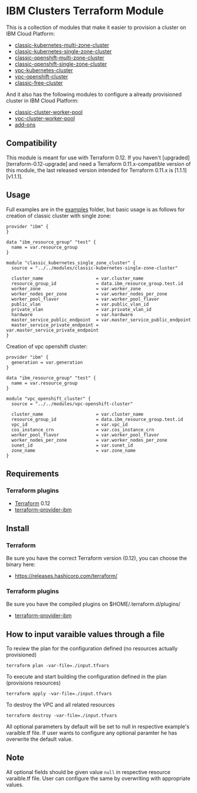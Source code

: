 # IBM Clusters Terraform Module

This is a collection of modules that make it easier to provision a cluster on IBM Cloud Platform:
* [classic-kubernetes-multi-zone-cluster](modules/classic-kubernetes-multi-zone-cluster)
* [classic-kubernetes-single-zone-cluster](./modules/classic-kubernetes-single-zone-cluster)
* [classic-openshift-multi-zone-cluster](./modules/classic-openshift-multi-zone-cluster)
* [classic-openshift-single-zone-cluster](./modules/classic-openshift-single-zone-cluster)
* [vpc-kubernetes-cluster](./modules/vpc-kubernetes-cluster)
* [vpc-openshift-cluster](./modules/vpc-openshift-cluster)
* [classic-free-cluster](./modules/classic-free-cluster)

And it also has the following modules to configure a already provisioned cluster in IBM Cloud Platform:
* [classic-cluster-worker-pool](./modules/configure-cluster/classic-cluster-worker-pool)
* [vpc-cluster-worker-pool](./modules/configure-cluster/vpc-cluster-worker-pool)
* [add-ons](./modules/configure-cluster/add-ons)

## Compatibility

This module is meant for use with Terraform 0.12. If you haven't
[upgraded][terraform-0.12-upgrade] and need a Terraform 0.11.x-compatible
version of this module, the last released version intended for Terraform 0.11.x
is [1.1.1][v1.1.1].

## Usage

Full examples are in the [examples](./examples/) folder, but basic usage is as follows for creation of classic cluster with single zone:

```hcl
provider "ibm" {
}

data "ibm_resource_group" "test" {
  name = var.resource_group
}

module "classic_kubernetes_single_zone_cluster" {
  source = "../../modules/classic-kubernetes-single-zone-cluster"

  cluster_name                    = var.cluster_name
  resource_group_id               = data.ibm_resource_group.test.id
  worker_zone                     = var.worker_zone
  worker_nodes_per_zone           = var.worker_nodes_per_zone
  worker_pool_flavor              = var.worker_pool_flavor
  public_vlan                     = var.public_vlan_id
  private_vlan                    = var.private_vlan_id
  hardware                        = var.hardware
  master_service_public_endpoint  = var.master_service_public_endpoint
  master_service_private_endpoint = var.master_service_private_endpoint
}

```

Creation of vpc openshift cluster:

```hcl
provider "ibm" {
  generation = var.generation
}

data "ibm_resource_group" "test" {
  name = var.resource_group
}

module "vpc_openshift_cluster" {
  source = "../../modules/vpc-openshift-cluster"

  cluster_name                    = var.cluster_name
  resource_group_id               = data.ibm_resource_group.test.id
  vpc_id                          = var.vpc_id
  cos_instance_crn                = var.cos_instance_crn
  worker_pool_flavor              = var.worker_pool_flavor
  worker_nodes_per_zone           = var.worker_nodes_per_zone
  sunet_id                        = var.sunet_id
  zone_name                       = var.zone_name
}
```

## Requirements

### Terraform plugins

- [Terraform](https://www.terraform.io/downloads.html) 0.12
- [terraform-provider-ibm](https://github.com/IBM-Cloud/terraform-provider-ibm) 

## Install

### Terraform

Be sure you have the correct Terraform version (0.12), you can choose the binary here:
- https://releases.hashicorp.com/terraform/

### Terraform plugins

Be sure you have the compiled plugins on $HOME/.terraform.d/plugins/

- [terraform-provider-ibm](https://github.com/IBM-Cloud/terraform-provider-ibm) 

## How to input varaible values through a file

To review the plan for the configuration defined (no resources actually provisioned)

`terraform plan -var-file=./input.tfvars`

To execute and start building the configuration defined in the plan (provisions resources)

`terraform apply -var-file=./input.tfvars`

To destroy the VPC and all related resources

`terraform destroy -var-file=./input.tfvars`

All optional parameters by default will be set to null in respective example's varaible.tf file. If user wants to configure any optional paramter he has overwrite the default value.

## Note

All optional fields should be given value `null` in respective resource varaible.tf file. User can configure the same by overwriting with appropriate values.
